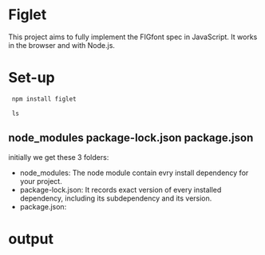 # Figlet
This project aims to fully implement the FIGfont spec in JavaScript. It works in the browser and with Node.js.

# Set-up

```bash
 npm install figlet
```

```
 ls
```
## node_modules  package-lock.json  package.json

initially we get these 3 folders:<br>

- node_modules: The node module contain evry install dependency for your project.<br>
- package-lock.json: It records exact version of every installed dependency, including its subdependency and its version.<br>
- package.json: <br>

# output



